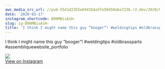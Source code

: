 ```yaml
---
aws_media_src_url: //pub-5541d2355e6941b4a5fe50450aba723b.r2.dev/2020/03/2020-03-17_00-56-52_UTC.jpg
date: '2020-03-17'
instagram_shortcode: B90MBisAiH-
slug: ig-B90MBisAiH-
title: 'I think I might name this guy “booger”! #weldingtips #oldbrassparts #assembliquewebsite_portfolio'
---
```


I think I might name this guy “booger”! #weldingtips #oldbrassparts #assembliquewebsite\_portfolio 

![](//pub-5541d2355e6941b4a5fe50450aba723b.r2.dev/2020/03/2020-03-17_00-56-52_UTC.jpg)   
[View on Instagram](https://www.instagram.com/p/B90MBisAiH-/)